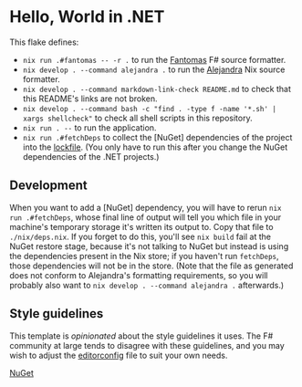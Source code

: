 # Hello, World in .NET

This flake defines:

* `nix run .#fantomas -- -r .` to run the [Fantomas](https://fsprojects.github.io/fantomas/) F# source formatter.
* `nix develop . --command alejandra .` to run the [Alejandra](https://github.com/kamadorueda/alejandra) Nix source formatter.
* `nix develop . --command markdown-link-check README.md` to check that this README's links are not broken.
* `nix develop . --command bash -c "find . -type f -name '*.sh' | xargs shellcheck"` to check all shell scripts in this repository.
* `nix run . --` to run the application.
* `nix run .#fetchDeps` to collect the [NuGet] dependencies of the project into the [lockfile](./nix/deps.nix). (You only have to run this after you change the NuGet dependencies of the .NET projects.)

## Development

When you want to add a [NuGet] dependency, you will have to rerun `nix run .#fetchDeps`, whose final line of output will tell you which file in your machine's temporary storage it's written its output to.
Copy that file to `./nix/deps.nix`.
If you forget to do this, you'll see `nix build` fail at the NuGet restore stage, because it's not talking to NuGet but instead is using the dependencies present in the Nix store; if you haven't run `fetchDeps`, those dependencies will not be in the store.
(Note that the file as generated does not conform to Alejandra's formatting requirements, so you will probably also want to `nix develop . --command alejandra .` afterwards.)

## Style guidelines

This template is *opinionated* about the style guidelines it uses.
The F# community at large tends to disagree with these guidelines, and you may wish to adjust the [editorconfig](./.editorconfig) file to suit your own needs.

[NuGet](https://www.nuget.org)
